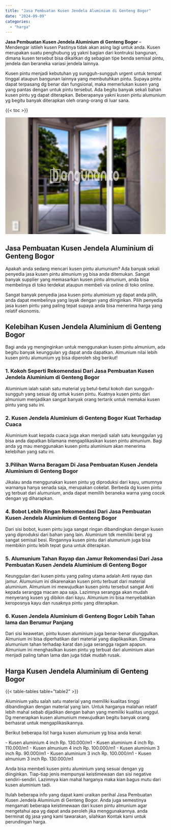 ```yaml
---
title: "Jasa Pembuatan Kusen Jendela Aluminium di Genteng Bogor"
date: "2024-09-09"
categories: 
  - "harga"
---
```


**Jasa Pembuatan Kusen Jendela Aluminium di Genteng Bogor** – Mendengar istileh kusen Pastinya tidak akan asing lagi untuk anda. Kusen merupakan suatu penghubung yg yakni bagian dari kontruksi bangunan, dimana kusen tersebut bisa dikaitkan dg sebagian tipe benda semisal pintu, jendela dan beraneka variasi jendela lainnya.

Kusen pintu menjadi kebutuhan yg sungguh-sungguh urgent untuk tempat tinggal ataupun bangunan lainnya yang membutuhkan pintu. Supaya pintu dapat terpasang dg benar dan fungsional, maka memerlukan kusen yang yang pantas dengan untuk pintu tersebut. Ada begitu banyak sekali bahan kusen pintu yg dapat diterapkan. Beberapanya yakni kusen pintu alumunium yg begitu banyak diterapkan oleh orang-orang di luar sana.

{{< toc >}}

![Jasa Pembuatan Kusen Jendela Aluminium di Genteng Bogor](/images/harga-kusen-jendela-alumunium-03.png)

## Jasa Pembuatan Kusen Jendela Aluminium di Genteng Bogor

Apakah anda sedang mencari kusen pintu alumunium? Ada banyak sekali penyedia jasa kusen pintu almunium yg bisa anda ditemukan. Sangat banyak supplier yang memasarkan kusen pintu almunium, anda bisa membelinya di toko terdekat ataupun membeli via online di toko online.

Sangat banyak penyedia jasa kusen pintu aluminium yg dapat anda pilih, anda dapat membelinya yang layak dengan yang diinginkan. Pilih penyedia jasa kusen pintu yang paling tepat supaya anda bisa menerima harga yang relatif ekonomis.

## Kelebihan Kusen Jendela Aluminium di Genteng Bogor

Bagi anda yg menginginkan untuk menggunakan kusen pintu almunium, ada begitu banyak keunggulan yg dapat anda dapatkan. Almunium nilai lebih kusen pintu alumunium yg bisa diperoleh sbg berikut!

### 1\. Kokoh Seperti Rekomendasi Dari Jasa Pembuatan Kusen Jendela Aluminium di Genteng Bogor

Aluminium ialah salah satu material yg betul-betul kokoh dan sungguh-sungguh yang sesuai dg untuk kusen pintu. Kuatnya kusen pintu dari almunium menjadikan sangat banyak orang tertarik untuk memakai kusen pintu yang satu ini.

### 2\. Kusen Jendela Aluminium di Genteng Bogor Kuat Terhadap Cuaca

Aluminium kuat kepada cuaca juga akan menjadi salah satu keunggulan yg bisa anda dapatkan bilamana mengaplikasikan kusen pintu almunium. Bagi anda yg mau menggunakan kusen pintu aluminium akan menerima kelebihan yang satu ini.

### 3.Pilihan Warna Beragam Di Jasa Pembuatan Kusen Jendela Aluminium di Genteng Bogor

Jikalau anda menggunakan kusen pintu yg diproduksi dari kayu, umumnya warnanya hanya senada saja, merupakan cokelat. Berbeda dg kusen pintu yg terbuat dari alumunium, anda dapat memilih beraneka warna yang cocok dengan yg diharapkan.

### 4\. Bobot Lebih Ringan Rekomendasi Dari Jasa Pembuatan Kusen Jendela Aluminium di Genteng Bogor

Dari sisi bobot, kusen pintu juga sangat ringan dibandingkan dengan kusen yang diproduksi dari bahan yang lain. Aluminium tdk memiliki berat yg sangat semisal besi. Ringannya kusen pintu dari alumunium juga bisa membikin pintu lebih tepat guna untuk diterapkan.

### 5\. Alumunium Tahan Rayap dan Jamur Rekomendasi Dari Jasa Pembuatan Kusen Jendela Aluminium di Genteng Bogor

Keunggulan dari kusen pintu yang paling utama adalah Anti rayap dan jamur. Alumunium ini dikarenakan kusen pintu terbuat dari material aluminium. Almunium ini mewujudkan kusen pintu tersebut sangat Anti kepada serangga macam apa saja. Lazimnya serangga akan mudah menyerang kusen yg dibikin dari kayu. Almunium ini bisa menyebabkan keroposnya kayu dan rusaknya pintu yang diterapkan.

### 6\. Kusen Jendela Aluminium di Genteng Bogor Lebih Tahan lama dan Berumur Panjang

Dari sisi keawetan, pintu kusen aluminium juga benar-benar diunggulkan. Almunium ini bisa diperhatikan dari material yang diaplikasikan. Dimana alumunium tahan terhadap karat dan juga serangga ragam apapun. Almunium ini menghasilkan kusen pintu yg terbuat dari aluminium akan menjadi paling tahan lama dan juga tidak mudah rusak.

## Harga Kusen Jendela Aluminium di Genteng Bogor

{{< table-tables table="table2" >}}

Aluminium yaitu salah satu material yang memiliki kualitas tinggi dibandingkan dengan material yang lain. Untuk harganya malahan relatif lebih mahal sebab dijadikan dengan bahan yang memiliki kualitas unggul. Dg menerapkan kusen alumunium mewujudkan begitu banyak orang berhasrat untuk mengaplikasikannya.

Berikut beberapa list harga kusen alumunium yg bisa anda kenal:

\- Kusen aluminium 4 inch Rp. 130.000/m1 - Kusen aluminium 4 inch Rp. 110.000/m1 - Kusen almunium 4 inch Rp. 100.000/m1 - Kusen aluminium 3 inch Rp. 90.000/m1 - Kusen aluminium 3 inch Rp. 100.000/m1 - Kusen almunium 3 inch Rp. 130.000/m1

Anda bisa membeli kusen pintu aluminium yang sesuai dengan yg diinginkan. Tiap-tiap jenis mempunyai keistimewaan dan sisi negative sendiri-sendiri. Lazimnya kian mahal harganya maka kian bagus mutu dari kusen aluminium tadi.

Itulah beberapa info yang dapat kami uraikan perihal Jasa Pembuatan Kusen Jendela Aluminium di Genteng Bogor. Anda juga semestinya mengamati beberapa keistimewaan dari kusen pintu almunium agar mengetahui apa yg dapat anda peroleh jika menggunakannya. anda berminat dg jasa yang kami tawarakan, silahkan Kontak kami untuk perundingan harga.

